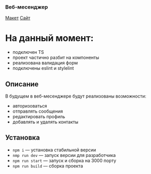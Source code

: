 ### Веб-месенджер
[Макет](https://www.figma.com/file/jF5fFFzgGOxQeB4CmKWTiE/Chat_external_link?node-id=0%3A1&t=zquMHUAZWFSwxTwZ-0)
[Сайт](https://ornate-pastelito-e830da.netlify.app/)

# На данный момент:
- подключен TS
- проект частично разбит на компоненты
- реализована валидация форм
- подключены eslint и stylelint 
## Описание
В будущем в веб-месенджере будут реализованы возможности:
- авторизоваться
- отправлять сообщения
- редактировать профиль
- добавлять и удалять контакты

## Установка
- `npm i` — установка стабильной версии
- `nmp run dev` — запуск версии для разработчика
- `npm run start` — запуск и сборка на 3000 порту
- `npm run build` — сборка проекта
